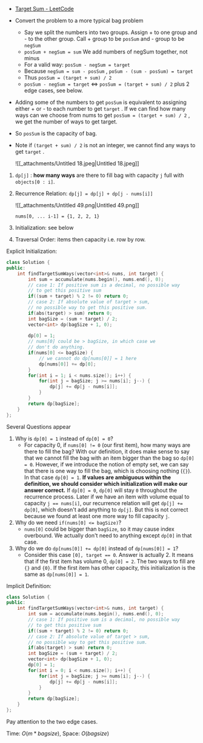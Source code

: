 - [Target Sum - LeetCode](https://leetcode.com/problems/target-sum/description/)
- Convert the problem to a more typical bag problem
    - Say we split the numbers into two groups. Assign + to one group and - to the other group. Call + group to be `posSum` and - group to be `negSum`
    - `posSum + negSum = sum` We add numbers of negSum together, not minus
    - For a valid way: `posSum - negSum = target`
    - Because `negSum = sum - posSum` , `poSum - (sum - posSum) = target`
    - Thus `posSum = (target + sum) / 2`
    - `posSum - negSum = target` $\Leftrightarrow$﻿ `posSum = (target + sum) / 2` plus 2 edge cases, see below.
- Adding some of the numbers to get `posSum` is equivalent to assigning either + or - to each number to get `target` . If we can find how many ways can we choose from nums to get `posSum = (target + sum) / 2` , we get the number of ways to get target.
- So `posSum` is the capacity of bag.
- Note if `(target + sum) / 2` is not an integer, we cannot find any ways to get `target` .
    
    ![[_attachments/Untitled 18.jpeg|Untitled 18.jpeg]]
    

1. `dp[j]` : **how many ways** are there to fill bag with capacity `j` full with `objects[0 : i]`.
2. Recurrence Relation: `dp[j] = dp[j] + dp[j - nums[i]]`
    
    ![[_attachments/Untitled 49.png|Untitled 49.png]]
    
    `nums[0, ... i-1] = {1, 2, 2, 1}`
    
3. Initialization: see below
4. Traversal Order: items then capacity i.e. row by row.

Explicit Initialization:

```cpp
class Solution {
public:
    int findTargetSumWays(vector<int>& nums, int target) {
        int sum = accumulate(nums.begin(), nums.end(), 0);
        // case 1: If positive sum is a decimal, no possible way
        // to get this positive sum
        if((sum + target) % 2 != 0) return 0;
        // case 2: If absolute value of target > sum,
        // no possible way to get this positive sum. 
        if(abs(target) > sum) return 0;
        int bagSize = (sum + target) / 2;
        vector<int> dp(bagSize + 1, 0);
        
        dp[0] = 1;
        // nums[0] could be > bagSize, in which case we 
        // don't do anything. 
        if(nums[0] <= bagSize) {
            // we cannot do dp[nums[0]] = 1 here
            dp[nums[0]] += dp[0];
        }
        for(int i = 1; i < nums.size(); i++) {
            for(int j = bagSize; j >= nums[i]; j--) {
                dp[j] += dp[j - nums[i]];
            }
        }
        return dp[bagSize];
    }
};
```

Several Questions appear
1. Why is `dp[0] = 1` instead of `dp[0] = 0`?
	- For capacity 0, if `nums[0] != 0` (our first item), how many ways are there to fill the bag? With our definition, it does make sense to say that we cannot fill the bag with an item bigger than the bag so `dp[0] = 0`. However, if we introduce the notion of empty set, we can say that there is one way to fill the bag, which is choosing nothing (`{}`). In that case `dp[0] = 1`. **If values are ambiguous within the definition, we should consider which initialization will make our answer correct.** If `dp[0] = 0`, `dp[0]` will stay `0` throughout the recurrence process. Later if we have an item with volume equal to capacity `j == nums[i]`, our recurrence relation will get `dp[j] += dp[0]`, which doesn't add anything to `dp[j]`. But this is not correct because we found at least one more way to fill capacity `j`.
2. Why do we need `if(nums[0] <= bagSize)`?
	- `nums[0]` could be bigger than `bagSize`, so it may cause index overbound. We actually don't need to anything except `dp[0]` in that case. 
3. Why do we do `dp[nums[0]] += dp[0]` instead of `dp[nums[0]] = 1`?
	- Consider this case `[0], target == 0`. Answer is actually 2. It means that if the first item has volume 0, `dp[0] = 2`. The two ways to fill are `{}` and `{0}`.  If the first item has other capacity, this initialization is the same as `dp[nums[0]] = 1`. 

Implicit Definition:

```C++
class Solution {
public:
    int findTargetSumWays(vector<int>& nums, int target) {
        int sum = accumulate(nums.begin(), nums.end(), 0);
        // case 1: If positive sum is a decimal, no possible way
        // to get this positive sum
        if((sum + target) % 2 != 0) return 0;
        // case 2: If absolute value of target > sum,
        // no possible way to get this positive sum. 
        if(abs(target) > sum) return 0;
        int bagSize = (sum + target) / 2;
        vector<int> dp(bagSize + 1, 0);
        dp[0] = 1;
        for(int i = 0; i < nums.size(); i++) {
            for(int j = bagSize; j >= nums[i]; j--) {
                dp[j] += dp[j - nums[i]];
            }
        }
        return dp[bagSize];
    }
};
```

Pay attention to the two edge cases.

Time: $O(m * bagsize)$﻿, Space: $O(bagsize)$